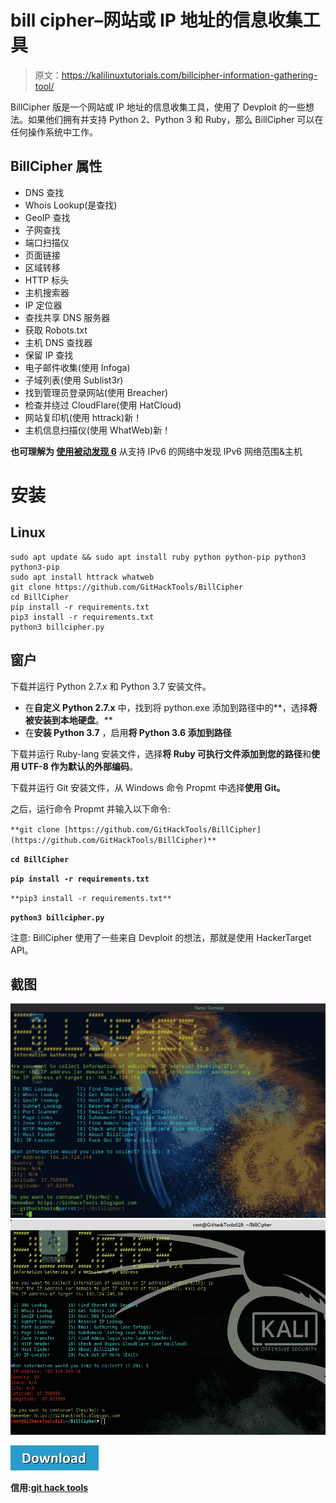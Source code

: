 # bill cipher–网站或 IP 地址的信息收集工具

> 原文：<https://kalilinuxtutorials.com/billcipher-information-gathering-tool/>

BillCipher 版是一个网站或 IP 地址的信息收集工具，使用了 Devploit 的一些想法。如果他们拥有并支持 Python 2、Python 3 和 Ruby，那么 BillCipher 可以在任何操作系统中工作。

## **BillCipher 属性**

*   DNS 查找
*   Whois Lookup(是查找)
*   GeoIP 查找
*   子网查找
*   端口扫描仪
*   页面链接
*   区域转移
*   HTTP 标头
*   主机搜索器
*   IP 定位器
*   查找共享 DNS 服务器
*   获取 Robots.txt
*   主机 DNS 查找器
*   保留 IP 查找
*   电子邮件收集(使用 Infoga)
*   子域列表(使用 Sublist3r)
*   找到管理员登录网站(使用 Breacher)
*   检查并绕过 CloudFlare(使用 HatCloud)
*   网站复印机(使用 httrack)新！
*   主机信息扫描仪(使用 WhatWeb)新！

**也可理解为 [使用被动发现 6](https://kalilinuxtutorials.com/passive_discovery6/)** 从支持 IPv6 的网络中发现 IPv6 网络范围&主机

# **安装**

## **Linux**

```
sudo apt update && sudo apt install ruby python python-pip python3 python3-pip
sudo apt install httrack whatweb
git clone https://github.com/GitHackTools/BillCipher
cd BillCipher
pip install -r requirements.txt
pip3 install -r requirements.txt
python3 billcipher.py
```

## **窗户**

下载并运行 Python 2.7.x 和 Python 3.7 安装文件。

*   在**自定义 Python 2.7.x** 中，找到将 python.exe 添加到路径中的**，选择**将被安装到本地硬盘**。**
*   在**安装 Python 3.7** ，启用**将 Python 3.6 添加到路径**

下载并运行 Ruby-lang 安装文件，选择**将 Ruby 可执行文件添加到您的路径**和**使用 UTF-8 作为默认的外部编码**。

下载并运行 Git 安装文件，从 Windows 命令 Propmt 中选择**使用 Git。**

之后，运行命令 Propmt 并输入以下命令:

`**git clone [https://github.com/GitHackTools/BillCipher](https://github.com/GitHackTools/BillCipher)**`

**`cd BillCipher`**

**`pip install -r requirements.txt`**

`**pip3 install -r requirements.txt**`

**`python3 billcipher.py`**

注意: BillCipher 使用了一些来自 Devploit 的想法，那就是使用 HackerTarget API。

## **截图**

![](img/c724f35be296de8c0c0520012ed76afa.png)![](img/326df867e84faff1d26236af9ec888ae.png)

[![](img/d861a9096555aeb1980fc054015933d7.png)](https://github.com/GitHackTools/BillCipher)

**信用:[git hack tools](https://githacktools.blogspot.com)**